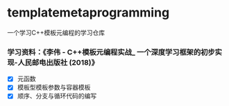 # templatemetaprogramming

一个学习C++模板元编程的学习仓库

### 学习资料：《李伟 - C++模板元编程实战_ 一个深度学习框架的初步实现-人民邮电出版社 (2018)》

- [x] 元函数
- [x] 模板型模板参数与容器模板
- [x] 顺序、分支与循环代码的编写